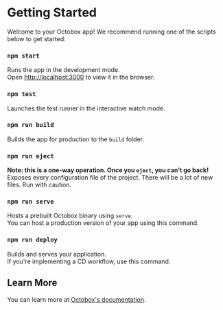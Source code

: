 # Getting Started
Welcome to your Octobox app! We recommend running one of the scripts below to get started:

### `npm start`
Runs the app in the development mode.\
Open [http://localhost:3000](http://localhost:3000) to view it in the browser.

### `npm test`
Launches the test runner in the interactive watch mode.

### `npm run build`
Builds the app for production to the `build` folder.

### `npm run eject`
**Note: this is a one-way operation. Once you `eject`, you can’t go back!**\
Exposes every configuration file of the project. There will be a lot of new files. Run with caution.

### `npm run serve`
Hosts a prebuilt Octobox binary using `serve`.\
You can host a production version of your app using this command.

### `npm run deploy`
Builds and serves your application.\
If you're implementing a CD workflow, use this command.

## Learn More
You can learn more at [Octobox's documentation](https://github.com/tom-ricci/octobox).
